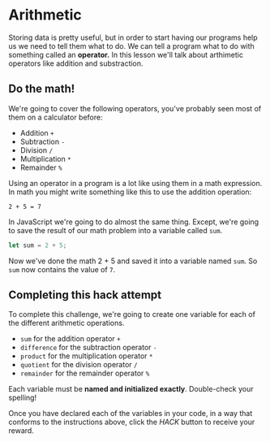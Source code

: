 # Arithmetic

Storing data is pretty useful, but in order to start having our programs help us we need to tell them what to do. We can tell a program what to do with something called an **operator.** In this lesson we'll talk about arthimetic operators like addition and substraction.

## Do the math!

We're going to cover the following operators, you've probably seen most of them on a calculator before:

- Addition `+`
- Subtraction `-`
- Division `/`
- Multiplication `*`
- Remainder `%`

Using an operator in a program is a lot like using them in a math expression. In math you might write something like this to use the addition operation:

```
2 + 5 = 7
```

In JavaScript we're going to do almost the same thing. Except, we're going to save the result of our math problem into a variable called `sum`.

```js
let sum = 2 + 5;
```

Now we've done the math 2 + 5 and saved it into a variable named `sum`. So `sum` now contains the value of `7`.

## Completing this hack attempt

To complete this challenge, we're going to create one variable for each of the different arithmetic operations.

- `sum` for the addition operator `+`
- `difference` for the subtraction operator `-`
- `product` for the multiplication operator `*`
- `quotient` for the division operator `/`
- `remainder` for the remainder operator `%`

Each variable must be **named and initialized exactly**. Double-check your spelling!

Once you have declared each of the variables in your code, in a way that conforms to the instructions above, click the _HACK_ button to receive your reward.
